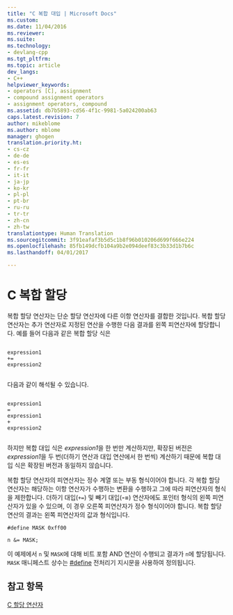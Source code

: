 ```yaml
---
title: "C 복합 대입 | Microsoft Docs"
ms.custom: 
ms.date: 11/04/2016
ms.reviewer: 
ms.suite: 
ms.technology:
- devlang-cpp
ms.tgt_pltfrm: 
ms.topic: article
dev_langs:
- C++
helpviewer_keywords:
- operators [C], assignment
- compound assignment operators
- assignment operators, compound
ms.assetid: db7b5893-cd56-4f1c-9981-5a024200ab63
caps.latest.revision: 7
author: mikeblome
ms.author: mblome
manager: ghogen
translation.priority.ht:
- cs-cz
- de-de
- es-es
- fr-fr
- it-it
- ja-jp
- ko-kr
- pl-pl
- pt-br
- ru-ru
- tr-tr
- zh-cn
- zh-tw
translationtype: Human Translation
ms.sourcegitcommit: 3f91eafaf3b5d5c1b8f96b010206d699f666e224
ms.openlocfilehash: 85fb149dcfb104a9b2e094deef83c3b33d1b7b6c
ms.lasthandoff: 04/01/2017

---
```

# <a name="c-compound-assignment"></a>C 복합 할당
복합 할당 연산자는 단순 할당 연산자에 다른 이항 연산자를 결합한 것입니다. 복합 할당 연산자는 추가 연산자로 지정된 연산을 수행한 다음 결과를 왼쪽 피연산자에 할당합니다. 예를 들어 다음과 같은 복합 할당 식은  
  
```  
  
expression1  
+=  
expression2  
  
```  
  
 다음과 같이 해석될 수 있습니다.  
  
```  
  
expression1  
=  
expression1  
+  
expression2  
  
```  
  
 하지만 복합 대입 식은 *expression1*을 한 번만 계산하지만, 확장된 버전은 *expression1*을 두 번(더하기 연산과 대입 연산에서 한 번씩) 계산하기 때문에 복합 대입 식은 확장된 버전과 동일하지 않습니다.  
  
 복합 할당 연산자의 피연산자는 정수 계열 또는 부동 형식이어야 합니다. 각 복합 할당 연산자는 해당하는 이항 연산자가 수행하는 변환을 수행하고 그에 따라 피연산자의 형식을 제한합니다. 더하기 대입(`+=`) 및 빼기 대입(**-=**) 연산자에도 포인터 형식의 왼쪽 피연산자가 있을 수 있으며, 이 경우 오른쪽 피연산자가 정수 형식이어야 합니다. 복합 할당 연산의 결과는 왼쪽 피연산자의 값과 형식입니다.  
  
```  
#define MASK 0xff00  
  
n &= MASK;  
```  
  
 이 예제에서 `n` 및 `MASK`에 대해 비트 포함 AND 연산이 수행되고 결과가 `n`에 할당됩니다. `MASK` 매니페스트 상수는 [#define](../preprocessor/hash-define-directive-c-cpp.md) 전처리기 지시문을 사용하여 정의됩니다.  
  
## <a name="see-also"></a>참고 항목  
 [C 할당 연산자](../c-language/c-assignment-operators.md)

